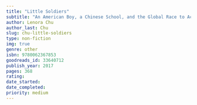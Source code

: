 ```yaml
---
title: "Little Soldiers"
subtitle: "An American Boy, a Chinese School, and the Global Race to Achieve"
author: Lenora Chu
author_last: Chu
slug: chu-little-soldiers
type: non-fiction
img: true
genre: other
isbn: 9780062367853
goodreads_id: 33640712
publish_year: 2017
pages: 368
rating: 
date_started:
date_completed:
priority: medium
---
```

